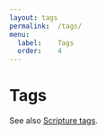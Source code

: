 ```yaml
---
layout:	tags
permalink:	/tags/
menu:
  label:	Tags
  order:	4
---
```


# Tags

See also [Scripture tags](/tags/scripture/).
